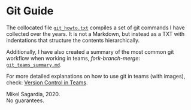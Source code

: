 # Git Guide

The collocated file [`git_howto.txt`](./git_howto.txt) compiles a set of git commands I have collected over the years. It is not a Markdown, but instead as a TXT with indentations that structure the contents hierarchically.

Additionally, I have also created a summary of the most common git workflow when working in teams, *fork-branch-merge*: [`git_teams_summary.md`](./git_teams_summary.md).

For more detailed explanations on how to use git in teams (with images), check: [Version Control in Teams](https://github.com/mxagar/mlops_udacity/blob/main/01_Clean_Code/MLOpsND_CleanCode.md#3-lesson-3-working-with-others-using-version-control).

Mikel Sagardia, 2020.  
No guarantees.
